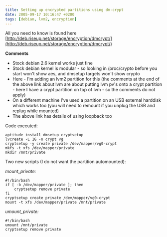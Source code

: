 ```yaml
---
title: Setting up encrypted partitions using dm-crypt
date: 2005-09-17 10:16:47 +0200
tags: [debian, lvm2, encryption]
---
```


All you need to know is found here [http://deb.riseup.net/storage/encryption/dmcrypt/](http://deb.riseup.net/storage/encryption/dmcrypt/)

**Comments**

- Stock debian 2.6 kernel works just fine
- Stock debian kernel is modular - so looking in /proc/crypto before you start won't show aes, and dmsetup targets won't show crypto
- Here - I'm adding an lvm2 partition for this (the comments at the end of the above link about lvm are about putting lvm pv's onto a crypt partition - here I have a crypt partition on top of lvm - so the comments do not apply)
- On a different machine I've used a partition on an USB external harddisk which works too (you will need to remount if you unplug the USB and replug while mounted)
- The above link has details of using loopback too

Code executed:

```shell
aptitude install dmsetup cryptsetup
lvcreate -L 1G -n crypt vg
cryptsetup -y create private /dev/mapper/vg0-crypt
mkfs -t xfs /dev/mapper/private
mkdir /mnt/private
```

Two new scripts (I do not want the partition automounted):

_mount_private:_

```shell
#!/bin/bash
if [ -b /dev/mapper/private ]; then
    cryptsetup remove private
fi
cryptsetup create private /dev/mapper/vg0-crypt
mount -t xfs /dev/mapper/private /mnt/private
```

_umount_private:_

```shell
#!/bin/bash
umount /mnt/private
cryptsetup remove private
```
